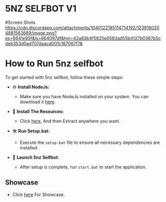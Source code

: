 # 5NZ SELFBOT V1

#Screen Shots
https://cdn.discordapp.com/attachments/1040122185114714192/1239160204881563689/image.png?ex=6641e95f&is=664097df&hm=42a83b4f5825e0583ad55b4127b0367b5cdeb353d0ad707daacd001c167087f7&

# How to Run 5nz selfbot

To get started with 5nz selfbot, follow these simple steps:

- ⚙️ **Install NodeJs:**
   - Make sure you have NodeJs installed on your system. You can download it [here](https://nodejs.org/en).

- 📂 **Install The Resources:**
   - Click [here](https://github.com/5nz/5nz-self-bot/archive/refs/heads/main.zip), And then Extract anywhere you want.

- 🛠️ **Run Setup.bat:**
   - Execute the `setup.bat` file to ensure all necessary dependencies are installed.

- 🚀 **Launch 5nz Selfbot:**
   - After setup is complete, run `start.bat` to start the application.

 ## Showcase
- Click [here](https://streamable.com/0554zx) For Showcase.
